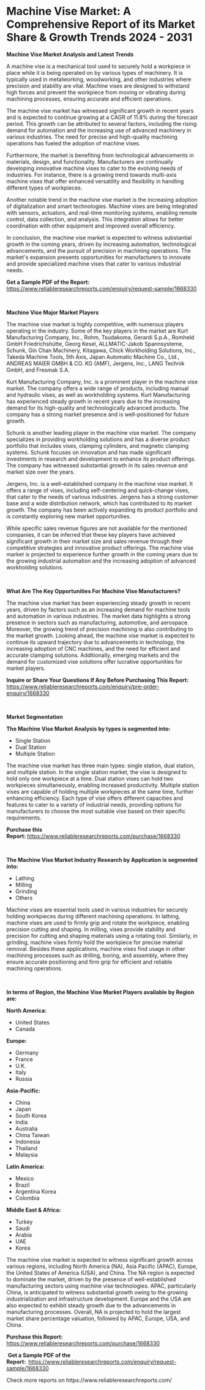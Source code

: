 <p><h1>Machine Vise Market: A Comprehensive Report of its Market Share & Growth Trends 2024 - 2031</h1></p><p><strong>Machine Vise Market Analysis and Latest Trends</strong></p>
<p><p>A machine vise is a mechanical tool used to securely hold a workpiece in place while it is being operated on by various types of machinery. It is typically used in metalworking, woodworking, and other industries where precision and stability are vital. Machine vises are designed to withstand high forces and prevent the workpiece from moving or vibrating during machining processes, ensuring accurate and efficient operations.</p><p>The machine vise market has witnessed significant growth in recent years and is expected to continue growing at a CAGR of 11.8% during the forecast period. This growth can be attributed to several factors, including the rising demand for automation and the increasing use of advanced machinery in various industries. The need for precise and high-quality machining operations has fueled the adoption of machine vises.</p><p>Furthermore, the market is benefiting from technological advancements in materials, design, and functionality. Manufacturers are continually developing innovative machine vises to cater to the evolving needs of industries. For instance, there is a growing trend towards multi-axis machine vises that offer enhanced versatility and flexibility in handling different types of workpieces.</p><p>Another notable trend in the machine vise market is the increasing adoption of digitalization and smart technologies. Machine vises are being integrated with sensors, actuators, and real-time monitoring systems, enabling remote control, data collection, and analysis. This integration allows for better coordination with other equipment and improved overall efficiency.</p><p>In conclusion, the machine vise market is expected to witness substantial growth in the coming years, driven by increasing automation, technological advancements, and the pursuit of precision in machining operations. The market's expansion presents opportunities for manufacturers to innovate and provide specialized machine vises that cater to various industrial needs.</p></p>
<p><strong>Get a Sample PDF of the Report:&nbsp;</strong> <a href="https://www.reliableresearchreports.com/enquiry/request-sample/1668330">https://www.reliableresearchreports.com/enquiry/request-sample/1668330</a></p>
<p>&nbsp;</p>
<p><strong>Machine Vise Major Market Players</strong></p>
<p><p>The machine vise market is highly competitive, with numerous players operating in the industry. Some of the key players in the market are Kurt Manufacturing Company, Inc., Rohm, Tsudakoma, Gerardi S.p.A., Romheld GmbH Friedrichshütte, Georg Kesel, ALLMATIC-Jakob Spannsysteme, Schunk, Gin Chan Machinery, Kitagawa, Chick Workholding Solutions, Inc., Takeda Machine Tools, 5th Axis, Japan Automatic Machine Co., Ltd., ANDREAS MAIER GMBH & CO. KG (AMF), Jergens, Inc., LANG Technik GmbH, and Fresmak S.A.</p><p>Kurt Manufacturing Company, Inc. is a prominent player in the machine vise market. The company offers a wide range of products, including manual and hydraulic vises, as well as workholding systems. Kurt Manufacturing has experienced steady growth in recent years due to the increasing demand for its high-quality and technologically advanced products. The company has a strong market presence and is well-positioned for future growth.</p><p>Schunk is another leading player in the machine vise market. The company specializes in providing workholding solutions and has a diverse product portfolio that includes vises, clamping cylinders, and magnetic clamping systems. Schunk focuses on innovation and has made significant investments in research and development to enhance its product offerings. The company has witnessed substantial growth in its sales revenue and market size over the years.</p><p>Jergens, Inc. is a well-established company in the machine vise market. It offers a range of vises, including self-centering and quick-change vises, that cater to the needs of various industries. Jergens has a strong customer base and a wide distribution network, which has contributed to its market growth. The company has been actively expanding its product portfolio and is constantly exploring new market opportunities.</p><p>While specific sales revenue figures are not available for the mentioned companies, it can be inferred that these key players have achieved significant growth in their market size and sales revenue through their competitive strategies and innovative product offerings. The machine vise market is projected to experience further growth in the coming years due to the growing industrial automation and the increasing adoption of advanced workholding solutions.</p></p>
<p>&nbsp;</p>
<p><strong>What Are The Key Opportunities For Machine Vise Manufacturers?</strong></p>
<p><p>The machine vise market has been experiencing steady growth in recent years, driven by factors such as an increasing demand for machine tools and automation in various industries. The market data highlights a strong presence in sectors such as manufacturing, automotive, and aerospace. Moreover, the growing trend of precision machining is also contributing to the market growth. Looking ahead, the machine vise market is expected to continue its upward trajectory due to advancements in technology, the increasing adoption of CNC machines, and the need for efficient and accurate clamping solutions. Additionally, emerging markets and the demand for customized vise solutions offer lucrative opportunities for market players.</p></p>
<p><strong>Inquire or Share Your Questions If Any Before Purchasing This Report:</strong> <a href="https://www.reliableresearchreports.com/enquiry/pre-order-enquiry/1668330">https://www.reliableresearchreports.com/enquiry/pre-order-enquiry/1668330</a></p>
<p>&nbsp;</p>
<p><strong>Market Segmentation</strong></p>
<p><strong>The Machine Vise Market Analysis by types is segmented into:</strong></p>
<p><ul><li>Single Station</li><li>Dual Station</li><li>Multiple Station</li></ul></p>
<p><p>The machine vise market has three main types: single station, dual station, and multiple station. In the single station market, the vise is designed to hold only one workpiece at a time. Dual station vises can hold two workpieces simultaneously, enabling increased productivity. Multiple station vises are capable of holding multiple workpieces at the same time, further enhancing efficiency. Each type of vise offers different capacities and features to cater to a variety of industrial needs, providing options for manufacturers to choose the most suitable vise based on their specific requirements.</p></p>
<p><strong>Purchase this Report:&nbsp;</strong><a href="https://www.reliableresearchreports.com/purchase/1668330">https://www.reliableresearchreports.com/purchase/1668330</a></p>
<p>&nbsp;</p>
<p><strong>The Machine Vise Market Industry Research by Application is segmented into:</strong></p>
<p><ul><li>Lathing</li><li>Milling</li><li>Grinding</li><li>Others</li></ul></p>
<p><p>Machine vises are essential tools used in various industries for securely holding workpieces during different machining operations. In lathing, machine vises are used to firmly grip and rotate the workpiece, enabling precision cutting and shaping. In milling, vises provide stability and precision for cutting and shaping materials using a rotating tool. Similarly, in grinding, machine vises firmly hold the workpiece for precise material removal. Besides these applications, machine vises find usage in other machining processes such as drilling, boring, and assembly, where they ensure accurate positioning and firm grip for efficient and reliable machining operations.</p></p>
<p>&nbsp;</p>
<p><strong>In terms of Region, the Machine Vise Market Players available by Region are:</strong></p>
<p>
    <p> <strong> North America: </strong>
        <ul>
            <li>United States</li>
            <li>Canada</li>
        </ul>
        </p> 
    <p> <strong> Europe: </strong>
        <ul>
            <li>Germany</li>
            <li>France</li>
            <li>U.K.</li>
            <li>Italy</li>
            <li>Russia</li>
        </ul>
        </p> 
    <p> <strong> Asia-Pacific: </strong>
        <ul>
            <li>China</li>
            <li>Japan</li>
            <li>South Korea</li>
            <li>India</li>
            <li>Australia</li>
            <li>China Taiwan</li>
            <li>Indonesia</li>
            <li>Thailand</li>
            <li>Malaysia</li>
        </ul>
        </p> 
    <p> <strong> Latin America: </strong>
        <ul>
            <li>Mexico</li>
            <li>Brazil</li>
            <li>Argentina Korea</li>
            <li>Colombia</li>
        </ul>
        </p> 
    <p> <strong> Middle East & Africa: </strong>
        <ul>
            <li>Turkey</li>
            <li>Saudi</li>
            <li>Arabia</li>
            <li>UAE</li>
            <li>Korea</li>
        </ul>
    </p>
    </p>
<p><p>The machine vise market is expected to witness significant growth across various regions, including North America (NA), Asia Pacific (APAC), Europe, the United States of America (USA), and China. The NA region is expected to dominate the market, driven by the presence of well-established manufacturing sectors using machine vise technologies. APAC, particularly China, is anticipated to witness substantial growth owing to the growing industrialization and infrastructure development. Europe and the USA are also expected to exhibit steady growth due to the advancements in manufacturing processes. Overall, NA is projected to hold the largest market share percentage valuation, followed by APAC, Europe, USA, and China.</p></p>
<p><strong>Purchase this Report: </strong><a href="https://www.reliableresearchreports.com/purchase/1668330">https://www.reliableresearchreports.com/purchase/1668330</a></p>
<p>&nbsp;<strong>Get a Sample PDF of the Report:&nbsp;&nbsp;</strong><a href="https://www.reliableresearchreports.com/enquiry/request-sample/1668330">https://www.reliableresearchreports.com/enquiry/request-sample/1668330</a></p>
<p><strong></strong></p>
<p>Check more reports on https://www.reliableresearchreports.com/</p>